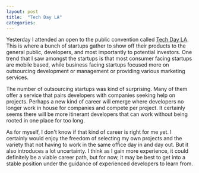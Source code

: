 ```yaml
---
layout: post
title:  "Tech Day LA"
categories:
---
```

Yesterday I attended an open to the public convention called [Tech Day LA](https://techdayhq.com/los-angeles). This is where a bunch of startups gather to show off their products to the general public, developers, and most importantly to potential investors. One trend that I saw amongst the startups is that most consumer facing startups are mobile based, while business facing startups focused more on outsourcing development or management or providing various marketing services.

The number of outsourcing startups was kind of surprising. Many of them offer a service that pairs developers with companies seeking help on projects. Perhaps a new kind of career will emerge where developers no longer work in house for companies and compete per project. It certainly seems there will be more itinerant developers that can work without being rooted in one place for too long.

As for myself, I don't know if that kind of career is right for me yet. I certainly would enjoy the freedom of selecting my own projects and the variety that not having to work in the same office day in and day out. But it also introduces a lot uncertainty. I think as I gain more experience, it could definitely be a viable career path, but for now, it may be best to get into a stable position under the guidance of experienced developers to learn from.
